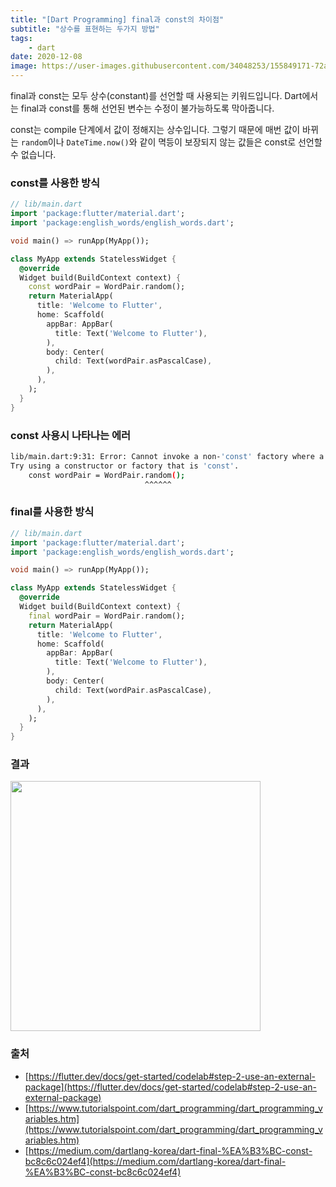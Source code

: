 ```yaml
---
title: "[Dart Programming] final과 const의 차이점"
subtitle: "상수를 표현하는 두가지 방법"
tags:
    - dart
date: 2020-12-08
image: https://user-images.githubusercontent.com/34048253/155849171-72a8ff67-0d80-42dc-a83c-6db233a04a3a.png
---
```


final과 const는 모두 상수(constant)를 선언할 때 사용되는 키워드입니다.
Dart에서는 final과 const를 통해 선언된 변수는 수정이 불가능하도록 막아줍니다.

const는 compile 단계에서 값이 정해지는 상수입니다. 그렇기 때문에 매번 값이 바뀌는 `random`이나 `DateTime.now()`와 같이 멱등이 보장되지 않는 값들은 const로 선언할 수 없습니다.

### const를 사용한 방식

```dart
// lib/main.dart
import 'package:flutter/material.dart';
import 'package:english_words/english_words.dart';

void main() => runApp(MyApp());

class MyApp extends StatelessWidget {
  @override
  Widget build(BuildContext context) {
    const wordPair = WordPair.random();
    return MaterialApp(
      title: 'Welcome to Flutter',
      home: Scaffold(
        appBar: AppBar(
          title: Text('Welcome to Flutter'),
        ),
        body: Center(
          child: Text(wordPair.asPascalCase),
        ),
      ),
    );
  }
}
```

### const 사용시 나타나는 에러
```bash
lib/main.dart:9:31: Error: Cannot invoke a non-'const' factory where a const expression is expected.
Try using a constructor or factory that is 'const'.
    const wordPair = WordPair.random();
                              ^^^^^^
```

### final를 사용한 방식

```dart
// lib/main.dart
import 'package:flutter/material.dart';
import 'package:english_words/english_words.dart';

void main() => runApp(MyApp());

class MyApp extends StatelessWidget {
  @override
  Widget build(BuildContext context) {
    final wordPair = WordPair.random();
    return MaterialApp(
      title: 'Welcome to Flutter',
      home: Scaffold(
        appBar: AppBar(
          title: Text('Welcome to Flutter'),
        ),
        body: Center(
          child: Text(wordPair.asPascalCase),
        ),
      ),
    );
  }
}
```

### 결과
<img src="https://user-images.githubusercontent.com/34048253/101371941-af56b800-38ee-11eb-90b5-ff98b11cb4cb.png" width="400" >

### 출처
- [https://flutter.dev/docs/get-started/codelab#step-2-use-an-external-package](https://flutter.dev/docs/get-started/codelab#step-2-use-an-external-package)
- [https://www.tutorialspoint.com/dart_programming/dart_programming_variables.htm](https://www.tutorialspoint.com/dart_programming/dart_programming_variables.htm)
- [https://medium.com/dartlang-korea/dart-final-%EA%B3%BC-const-bc8c6c024ef4](https://medium.com/dartlang-korea/dart-final-%EA%B3%BC-const-bc8c6c024ef4)
